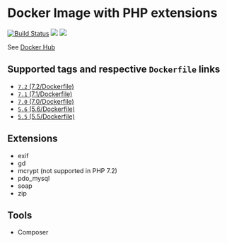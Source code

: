 # Docker Image with PHP extensions

[![Build Status](https://travis-ci.org/104corp/docker-php-testing.svg?branch=master)](https://travis-ci.org/104corp/docker-php-testing)
[![](https://img.shields.io/docker/stars/104corp/php-testing.svg)](https://hub.docker.com/r/104corp/php-testing/)
[![](https://img.shields.io/docker/pulls/104corp/php-testing.svg)](https://hub.docker.com/r/104corp/php-testing/)

See [Docker Hub](https://hub.docker.com/r/104corp/php-testing/)

## Supported tags and respective `Dockerfile` links

* [`7.2` (7.2/Dockerfile)](https://github.com/104corp/docker-php-testing/blob/master/7.2/Dockerfile)
* [`7.1` (7.1/Dockerfile)](https://github.com/104corp/docker-php-testing/blob/master/7.1/Dockerfile)
* [`7.0` (7.0/Dockerfile)](https://github.com/104corp/docker-php-testing/blob/master/7.0/Dockerfile)
* [`5.6` (5.6/Dockerfile)](https://github.com/104corp/docker-php-testing/blob/master/5.6/Dockerfile)
* [`5.5` (5.5/Dockerfile)](https://github.com/104corp/docker-php-testing/blob/master/5.5/Dockerfile)

## Extensions

* exif
* gd
* mcrypt (not supported in PHP 7.2)
* pdo_mysql
* soap
* zip

## Tools

* Composer
